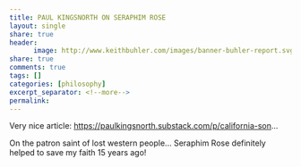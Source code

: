 ```yaml
--- 
title: PAUL KINGSNORTH ON SERAPHIM ROSE 
layout: single
share: true
header:
      image: http://www.keithbuhler.com/images/banner-buhler-report.svg
share: true
comments: true
tags: []
categories: [philosophy]
excerpt_separator: <!--more-->
permalink: 
---
```


Very nice article: https://paulkingsnorth.substack.com/p/california-son...

On the patron saint of lost western people... Seraphim Rose definitely helped to save my faith 15 years ago!